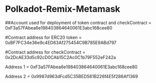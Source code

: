 # Polkadot-Remix-Metamask

##Account used for deployment of token contract and checkContract = 0xF3a57FAbea6e198403864640061E3abc168cee80

#Contract address for ERC20 token = 0xBF7FC34e36e9c4ED63Af275454C9B785E9ABd797

#Contract address for checkContract = 0x2DcAE33d5c92cD0CAb15C2Ac0C1b79F552eF242a

Address 1 = 0xF3a57FAbea6e198403864640061E3abc168cee80

Address 2 = 0x9987d963dFcd5C35BED561B226f4E5f286Af1369
